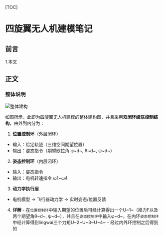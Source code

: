 
[TOC]
# 四旋翼无人机建模笔记

## 前言

1.本文


## 正文

### 整体说明

![整体建构](/imgs/2025-05-03/xp5jozbgKaA8inmS.png "整体建构")

如图所示，此即为四旋翼无人机建模的整体建构图，并且采用**双闭环级联控制结构**，由外到内分为：

 1.  ​**位置控制环**​（外层闭环）
   -   输入：给定轨迹（三维空间期望位置）
   -   输出：姿态指令（期望欧拉角 φ~d~, θ~d~, ψ~d~）
 2.  ​**姿态控制环**​（内层闭环）
   -   输入：姿态指令
   -   输出：电机转速指令 ω1~ω4
 3.  ​**动力学执行层**
   -   电机模型 → 飞行器动力学 → 实时姿态/位置反馈
 4.  **详解**
    -  在`位置控制环`中输入期望的位置后可经计算得出一个U~1~（推力F以及 两个期望角θ~d~, ψ~d~），并且在`姿态控制环`中输入φ~d~，在内环`姿态控制环`中经计算得到lingwai三个力矩U~2~U~3~U~4~
    - 经过内外环控制之后得到的

<!--stackedit_data:
eyJoaXN0b3J5IjpbLTE0MjM3MzY0NzIsODc1NzIxNzE2LDEwNz
AwOTgzNDUsMzEzNDU4MDIwLC03MzA3MDQ2MDksMjEyNDY3MzY0
NiwxODcyMjQyMTA5XX0=
-->